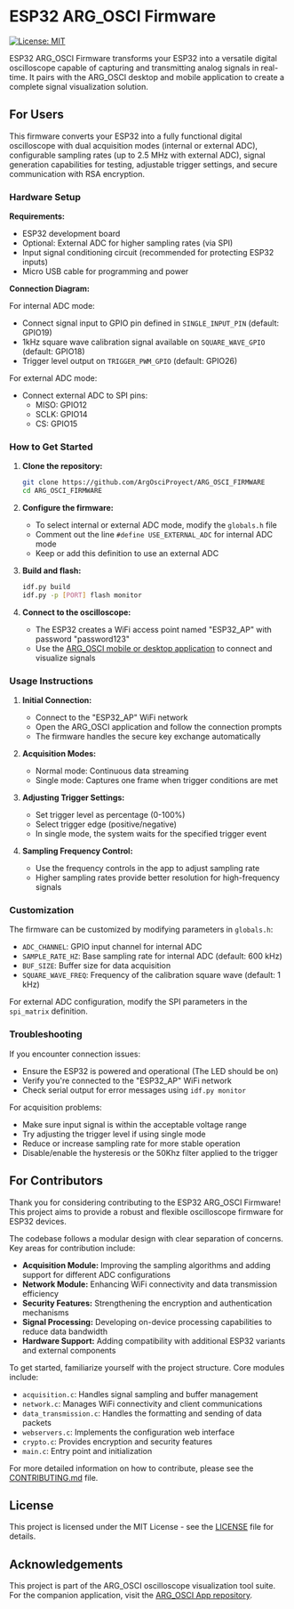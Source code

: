 # ESP32 ARG_OSCI Firmware
[![License: MIT](https://img.shields.io/badge/License-MIT-yellow.svg)](https://opensource.org/licenses/MIT)

ESP32 ARG_OSCI Firmware transforms your ESP32 into a versatile digital oscilloscope capable of capturing and transmitting analog signals in real-time. It pairs with the ARG_OSCI desktop and mobile application to create a complete signal visualization solution.

## For Users

This firmware converts your ESP32 into a fully functional digital oscilloscope with dual acquisition modes (internal or external ADC), configurable sampling rates (up to 2.5 MHz with external ADC), signal generation capabilities for testing, adjustable trigger settings, and secure communication with RSA encryption.

### Hardware Setup

**Requirements:**
- ESP32 development board
- Optional: External ADC for higher sampling rates (via SPI)
- Input signal conditioning circuit (recommended for protecting ESP32 inputs)
- Micro USB cable for programming and power

**Connection Diagram:**

For internal ADC mode:
- Connect signal input to GPIO pin defined in `SINGLE_INPUT_PIN` (default: GPIO19)
- 1kHz square wave calibration signal available on `SQUARE_WAVE_GPIO` (default: GPIO18)
- Trigger level output on `TRIGGER_PWM_GPIO` (default: GPIO26)

For external ADC mode:
- Connect external ADC to SPI pins:
  - MISO: GPIO12
  - SCLK: GPIO14
  - CS: GPIO15

### How to Get Started

1. **Clone the repository:**
   ```bash
   git clone https://github.com/ArgOsciProyect/ARG_OSCI_FIRMWARE
   cd ARG_OSCI_FIRMWARE
   ```

2. **Configure the firmware:**
   - To select internal or external ADC mode, modify the `globals.h` file
   - Comment out the line `#define USE_EXTERNAL_ADC` for internal ADC mode
   - Keep or add this definition to use an external ADC

3. **Build and flash:**
   ```bash
   idf.py build
   idf.py -p [PORT] flash monitor
   ```

4. **Connect to the oscilloscope:**
   - The ESP32 creates a WiFi access point named "ESP32_AP" with password "password123"
   - Use the [ARG_OSCI mobile or desktop application](https://github.com/ArgOsciProyect/ARG_OSCI_APP/releases) to connect and visualize signals

### Usage Instructions

1. **Initial Connection:**
   - Connect to the "ESP32_AP" WiFi network
   - Open the ARG_OSCI application and follow the connection prompts
   - The firmware handles the secure key exchange automatically

2. **Acquisition Modes:**
   - Normal mode: Continuous data streaming
   - Single mode: Captures one frame when trigger conditions are met

3. **Adjusting Trigger Settings:**
   - Set trigger level as percentage (0-100%)
   - Select trigger edge (positive/negative)
   - In single mode, the system waits for the specified trigger event

4. **Sampling Frequency Control:**
   - Use the frequency controls in the app to adjust sampling rate
   - Higher sampling rates provide better resolution for high-frequency signals

### Customization

The firmware can be customized by modifying parameters in `globals.h`:

- `ADC_CHANNEL`: GPIO input channel for internal ADC
- `SAMPLE_RATE_HZ`: Base sampling rate for internal ADC (default: 600 kHz)
- `BUF_SIZE`: Buffer size for data acquisition
- `SQUARE_WAVE_FREQ`: Frequency of the calibration square wave (default: 1 kHz)

For external ADC configuration, modify the SPI parameters in the `spi_matrix` definition.

### Troubleshooting

If you encounter connection issues:
- Ensure the ESP32 is powered and operational (The LED should be on)
- Verify you're connected to the "ESP32_AP" WiFi network
- Check serial output for error messages using `idf.py monitor`

For acquisition problems:
- Make sure input signal is within the acceptable voltage range
- Try adjusting the trigger level if using single mode
- Reduce or increase sampling rate for more stable operation
- Disable/enable the hysteresis or the 50Khz filter applied to the trigger

## For Contributors

Thank you for considering contributing to the ESP32 ARG_OSCI Firmware! This project aims to provide a robust and flexible oscilloscope firmware for ESP32 devices.

The codebase follows a modular design with clear separation of concerns. Key areas for contribution include:

- **Acquisition Module:** Improving the sampling algorithms and adding support for different ADC configurations
- **Network Module:** Enhancing WiFi connectivity and data transmission efficiency
- **Security Features:** Strengthening the encryption and authentication mechanisms
- **Signal Processing:** Developing on-device processing capabilities to reduce data bandwidth
- **Hardware Support:** Adding compatibility with additional ESP32 variants and external components

To get started, familiarize yourself with the project structure. Core modules include:
- `acquisition.c`: Handles signal sampling and buffer management
- `network.c`: Manages WiFi connectivity and client communications
- `data_transmission.c`: Handles the formatting and sending of data packets
- `webservers.c`: Implements the configuration web interface
- `crypto.c`: Provides encryption and security features
- `main.c`: Entry point and initialization

For more detailed information on how to contribute, please see the [CONTRIBUTING.md](CONTRIBUTING.md) file.

## License

This project is licensed under the MIT License - see the [LICENSE](LICENSE) file for details.

## Acknowledgements

This project is part of the ARG_OSCI oscilloscope visualization tool suite. For the companion application, visit the [ARG_OSCI App repository](https://github.com/ArgOsciProyect/ARG_OSCI_APP).
